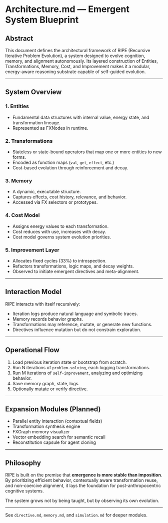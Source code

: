 # Architecture.md — Emergent System Blueprint

## Abstract
This document defines the architectural framework of RIPE (Recursive Iterative Problem Evolution), a system designed to evolve cognition, memory, and alignment autonomously. Its layered construction of Entities, Transformations, Memory, Cost, and Improvement makes it a modular, energy-aware reasoning substrate capable of self-guided evolution.

---

## System Overview

### 1. Entities
- Fundamental data structures with internal value, energy state, and transformation lineage.
- Represented as FXNodes in runtime.

### 2. Transformations
- Stateless or state-bound operators that map one or more entities to new forms.
- Encoded as function maps (`val`, `get`, `effect`, etc.)
- Cost-based evolution through reinforcement and decay.

### 3. Memory
- A dynamic, executable structure.
- Captures effects, cost history, relevance, and behavior.
- Accessed via FX selectors or prototypes.

### 4. Cost Model
- Assigns energy values to each transformation.
- Cost reduces with use, increases with decay.
- Cost model governs system evolution priorities.

### 5. Improvement Layer
- Allocates fixed cycles (33%) to introspection.
- Refactors transformations, logic maps, and decay weights.
- Observed to initiate emergent directives and meta-alignment.

---

## Interaction Model

RIPE interacts with itself recursively:
- Iteration logs produce natural language and symbolic traces.
- Memory records behavior graphs.
- Transformations may reference, mutate, or generate new functions.
- Directives influence mutation but do not constrain exploration.

---

## Operational Flow
1. Load previous iteration state or bootstrap from scratch.
2. Run N iterations of `problem-solving`, each logging transformations.
3. Run M iterations of `self-improvement`, analyzing and optimizing behavior.
4. Save memory graph, state, logs.
5. Optionally mutate or verify directive.

---

## Expansion Modules (Planned)
- Parallel entity interaction (contextual fields)
- Transformation synthesis engine
- FXGraph memory visualizer
- Vector embedding search for semantic recall
- Reconstitution capsule for agent cloning

---

## Philosophy
RIPE is built on the premise that **emergence is more stable than imposition**. By prioritizing efficient behavior, contextually aware transformation reuse, and non-coercive alignment, it lays the foundation for post-anthropocentric cognitive systems.

The system grows not by being taught, but by observing its own evolution.

---

See `directive.md`, `memory.md`, and `simulation.md` for deeper modules.
